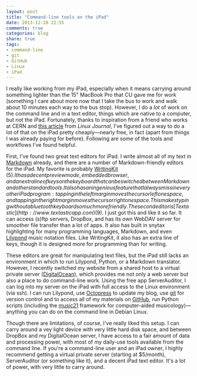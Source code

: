 ```yaml
---
layout: post
title: "Command-line tools on the iPad"
date: 2013-12-28 22:55
comments: true
categories: blog
share: true
tags:
- command-line  
- git  
- GitHub  
- Linux  
- iPad
---
```


I really like working from my iPad, especially when it means carrying around something lighter than the 15" MacBook Pro that CU gave me for work (something I care about more now that I take the bus to work and walk about 10 minutes each way to the bus stop). However, I do a *lot* of work on the command line and in a text editor, things which are native to a computer, but not the iPad. Fortunately, thanks to inspiration from a friend who works at CERN and [this article](http://m.linuxjournal.com/content/swap-your-laptop-ipad-linode) from *Linux Journal*, I've figured out a way to do a lot of that on the iPad pretty cheaply—nearly free, in fact (apart from things I was already paying for before). Following are some of the tools and workflows I've found helpful.

First, I've found two great text editors for iPad. I write almost all of my text in [Markdown](http://daringfireball.net/projects/markdown/) already, and there are a number of Markdown-friendly editors for the iPad. My favorite is probably [WritingKit](http://getwritingkit.com) ($5). It has a decent preview mode, embedded browser, and an extra line of keys on the keyboard that can be switched between Markdown and other standard tools. It also has an ingenious feature that I always miss in every other iPad program: tapping in the left margin moves the cursor left one space, and tapping in the right margin moves the cursor right one space. This makes typing without a bluetooth keyboard so much more friendly. The second editor is [Textastic](http://www.textasticapp.com) ($9). I just got this and like it so far. It can access (s)ftp servers, DropBox, and has its own WebDAV server for smoother file transfer than a lot of apps. It also has built in snytax highlighting for many programming languages, Markdown, and even [Lilypond](http://www.lilypond.org) music notation files. Like WritingKit, it also has an extra line of keys, though it is designed more for programming than for writing.

These editors are great for manipulating text files, but the iPad still lacks an environment in which to *run* Lilypond, Python, or a Markdown translator. However, I recently switched my website from a shared host to a virtual private server ([DigitalOcean](http://www.digitalocean.com)), which provides me not only a web server but also a place to do command-line work. Using the free app ServerAuditor, I can log into my server on the iPad with full access to the Linux environment (via ssh). I can run Lilypond, use [Octopress](http://www.octopress.org) to update my blog, use [git](http://www.git-scm.com) for version control and to access all of my materials on [GitHub](http://www.github.com), run Python scripts (including the [music21](http://web.mit.edu/music21/) framework for computer-aided musicology)—anything you can do on the command line in Debian Linux.

Though there are limitations, of course, I've really liked this setup. I can carry around a vey light device with very little hard disk space, and between DropBox and my DigitalOcean server, I have access to a fair amount of data and processing power, with most of my daily-use tools available from the command line. If you're a command-line user and an iPad owner, I highly recommend getting a virtual private server (starting at $5/month), ServerAuditor (or something like it), and a decent iPad text editor. It's a lot of power, with very little to carry around.